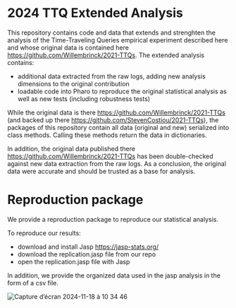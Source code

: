 # 2024 TTQ Extended Analysis

This repository contains code and data that extends and strenghten the analysis of the Time-Traveling Queries empirical experiment described here and whose original data is contained here https://github.com/Willembrinck/2021-TTQs.
The extended analysis contains:
- additional data extracted from the raw logs, adding new analysis dimensions to the original contribution
- loadable code into Pharo to reproduce the original statistical analysis as well as new tests (including robustness tests)

While the original data is there https://github.com/Willembrinck/2021-TTQs (and backed up there https://github.com/StevenCostiou/2021-TTQs), the packages of this repository contain all data (original and new) serialized into class methods.
Calling these methods return the data in dictionaries.

In addition, the original data published there https://github.com/Willembrinck/2021-TTQs has been double-checked against new data extraction from the raw logs.
As a conclusion, the original data were accurate and should be trusted as a base for analysis.

# Reproduction package

We provide a reproduction package to reproduce our statistical analysis.

To reproduce our results:
- download and install Jasp https://jasp-stats.org/
- download the replication.jasp file from our repo
- open the replication.jasp file with Jasp

In addition, we provide the organized data used in the jasp analysis in the form of a csv file.
  
![Capture d’écran 2024-11-18 à 10 34 46](https://github.com/user-attachments/assets/d157b63e-2f39-4ba9-b15f-e5e256697994)
